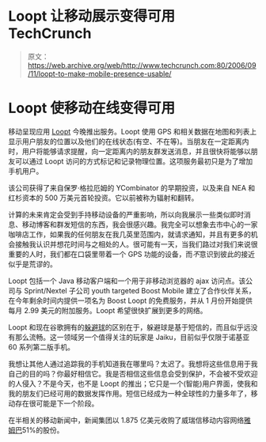 # Loopt 让移动展示变得可用 TechCrunch

> 原文：<https://web.archive.org/web/http://www.techcrunch.com:80/2006/09/11/loopt-to-make-mobile-presence-usable/>

# Loopt 使移动在线变得可用

 [](https://web.archive.org/web/20221225235824/http://loopt.com/) 移动呈现应用 [Loopt](https://web.archive.org/web/20221225235824/http://loopt.com/) 今晚推出服务。Loopt 使用 GPS 和相关数据在地图和列表上显示用户朋友的位置以及他们的在线状态(有空、不在等)。当朋友在一定距离内时，用户将能够请求提醒，向一定距离内的朋友群发送消息，并且很快将能够以朋友可以通过 Loopt 访问的方式标记和记录物理位置。这项服务最初只是为了增加手机用户。

该公司获得了来自保罗·格拉厄姆的 YCombinator 的早期投资，以及来自 NEA 和红杉资本的 500 万美元首轮投资。它以前被称为辐射和翻转。

计算的未来肯定会受到手持移动设备的严重影响，所以向我展示一些类似即时消息、移动博客和群发短信的东西，我会很感兴趣。我完全可以想象去市中心的一家咖啡店工作，如果我的任何朋友在我几英里范围内，就请求通知，并且有更多的机会接触我认识并想花时间与之相处的人。很可能有一天，当我们路过对我们来说很重要的人时，我们都在口袋里带着一个 GPS 功能的设备，而*不*意识到彼此的接近似乎是荒谬的。

 Loopt 包括一个 Java 移动客户端和一个用于非移动浏览器的 ajax 访问点。该公司与 Sprint/Nextel 子公司 youth targeted Boost Mobile 建立了合作伙伴关系，在今年剩余时间内提供一项名为 Boost Loopt 的免费服务，并从 1 月份开始提供每月 2.99 美元的附加服务。Loopt 希望很快扩展到更多的网络。

Loopt 和现在谷歌拥有的[躲避球](https://web.archive.org/web/20221225235824/http://dodgeball.com/)的区别在于，躲避球是基于短信的，而且似乎远没有那么流畅。这一领域另一个值得关注的玩家是 Jaiku，目前似乎仅限于诺基亚 60 系列第二版手机。

我想让其他人通过追踪我的手机知道我在哪里吗？太迟了。我想将这些信息用于我自己的目的吗？你最好相信它。我是否相信这些信息会受到保护，不会被不受欢迎的人侵入？不是今天，也不是 Loopt 的推出；它只是一个(智能)用户界面，使我和我的朋友们已经可用的数据发挥作用。短信已经成为一种全球性的力量多年了，移动存在很可能是下一个阶段。

在半相关的移动新闻中，新闻集团以 1.875 亿美元收购了威瑞信移动内容网络[雅姆巴](https://web.archive.org/web/20221225235824/http://www.verisign.com/products-services/communications-services/digital-content/b2c-content/index.html)51%的股份。